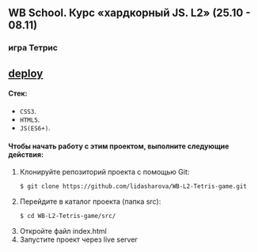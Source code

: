 ## WB School. Курс «хардкорный JS. L2» (25.10 - 08.11)
### игра Тетрис
## [deploy](https://lida-sharova-tetris.netlify.app/)

#### Стек:

- `CSS3`.
- `HTML5`.
- `JS(ES6+)`.

#### Чтобы начать работу с этим проектом, выполните следующие действия:

1. Клонируйте репозиторий проекта с помощью Git:
   ```bash
   $ git clone https://github.com/lidasharova/WB-L2-Tetris-game.git
   ```
2. Перейдите в каталог проекта (папка src):
   ```bash
   $ cd WB-L2-Tetris-game/src/
   ```
3. Откройте файл index.html
4. Запустите проект через live server

